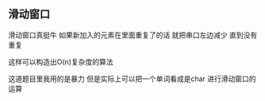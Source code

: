 ## 滑动窗口

滑动窗口真挺牛 如果新加入的元素在里面重复了的话 就把串口左边减少 直到没有重复

这样可以构造出O(n)复杂度的算法

这道题目里我用的是暴力 但是实际上可以把一个单词看成是char 进行滑动窗口的运算